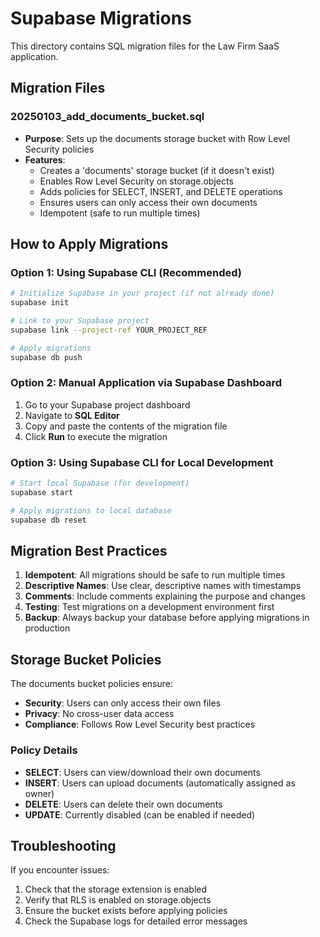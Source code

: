 # Supabase Migrations

This directory contains SQL migration files for the Law Firm SaaS application.

## Migration Files

### 20250103_add_documents_bucket.sql
- **Purpose**: Sets up the documents storage bucket with Row Level Security policies
- **Features**:
  - Creates a 'documents' storage bucket (if it doesn't exist)
  - Enables Row Level Security on storage.objects
  - Adds policies for SELECT, INSERT, and DELETE operations
  - Ensures users can only access their own documents
  - Idempotent (safe to run multiple times)

## How to Apply Migrations

### Option 1: Using Supabase CLI (Recommended)
```bash
# Initialize Supabase in your project (if not already done)
supabase init

# Link to your Supabase project
supabase link --project-ref YOUR_PROJECT_REF

# Apply migrations
supabase db push
```

### Option 2: Manual Application via Supabase Dashboard
1. Go to your Supabase project dashboard
2. Navigate to **SQL Editor**
3. Copy and paste the contents of the migration file
4. Click **Run** to execute the migration

### Option 3: Using Supabase CLI for Local Development
```bash
# Start local Supabase (for development)
supabase start

# Apply migrations to local database
supabase db reset
```

## Migration Best Practices

1. **Idempotent**: All migrations should be safe to run multiple times
2. **Descriptive Names**: Use clear, descriptive names with timestamps
3. **Comments**: Include comments explaining the purpose and changes
4. **Testing**: Test migrations on a development environment first
5. **Backup**: Always backup your database before applying migrations in production

## Storage Bucket Policies

The documents bucket policies ensure:
- **Security**: Users can only access their own files
- **Privacy**: No cross-user data access
- **Compliance**: Follows Row Level Security best practices

### Policy Details
- **SELECT**: Users can view/download their own documents
- **INSERT**: Users can upload documents (automatically assigned as owner)
- **DELETE**: Users can delete their own documents
- **UPDATE**: Currently disabled (can be enabled if needed)

## Troubleshooting

If you encounter issues:
1. Check that the storage extension is enabled
2. Verify that RLS is enabled on storage.objects
3. Ensure the bucket exists before applying policies
4. Check the Supabase logs for detailed error messages
